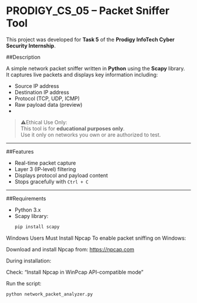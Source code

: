 # PRODIGY_CS_05 – Packet Sniffer Tool

This project was developed for **Task 5** of the **Prodigy InfoTech Cyber Security Internship**.

##Description

A simple network packet sniffer written in **Python** using the **Scapy** library.  
It captures live packets and displays key information including:

- Source IP address
- Destination IP address
- Protocol (TCP, UDP, ICMP)
- Raw payload data (preview)
- 
> ⚠️Ethical Use Only:  
> This tool is for **educational purposes only**.  
> Use it only on networks you own or are authorized to test.

---

##Features

- Real-time packet capture
- Layer 3 (IP-level) filtering
- Displays protocol and payload content
- Stops gracefully with `Ctrl + C`

---

##Requirements

- Python 3.x
- Scapy library:
  ```bash
  pip install scapy

  
Windows Users Must Install Npcap
To enable packet sniffing on Windows:

Download and install Npcap from:
 https://npcap.com

During installation:

Check: “Install Npcap in WinPcap API-compatible mode”

Run the script:
  ```bash
  python network_packet_analyzer.py
